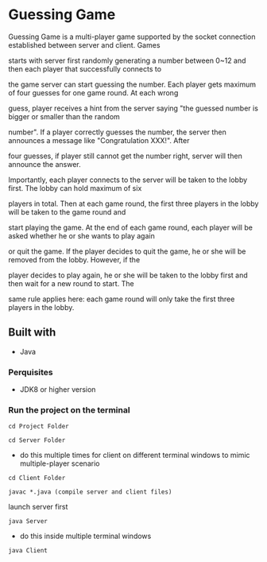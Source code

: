 
# Guessing Game
Guessing Game is a multi-player game supported by the socket connection established between server and client. Games

starts with server first randomly generating a number between 0~12 and then each player that successfully connects to

the game server can start guessing the number. Each player gets maximum of four guesses for one game round. At each wrong

guess, player receives a hint from the server saying "the guessed number is bigger or smaller than the random

number". If a player correctly guesses the number, the server then announces a message like "Congratulation XXX!". After

four guesses, if player still cannot get the number right, server will then announce the answer.


Importantly, each player connects to the server will be taken to the lobby first. The lobby can hold maximum of six

players in total. Then at each game round, the first three players in the lobby will be taken to the game round and

start playing the game. At the end of each game round, each player will be asked whether he or she wants to play again

or quit the game. If the player decides to quit the game, he or she will be removed from the lobby. However, if the

player decides to play again, he or she will be taken to the lobby first and then wait for a new round to start. The

same rule applies here: each game round will only take the first three players in the lobby.


## Built with
* Java

### Perquisites
* JDK8 or higher version

### Run the project on the terminal

```
cd Project Folder
```

```
cd Server Folder
```

* do this multiple times for client on different terminal windows to mimic multiple-player scenario

```
cd Client Folder 
```

```
javac *.java (compile server and client files)
```

launch server first

```
java Server 
```

* do this inside multiple terminal windows

```
java Client 
```

